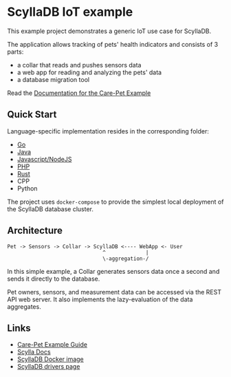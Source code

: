 ScyllaDB IoT example
===

This example project demonstrates a generic IoT use case
for ScyllaDB.

The application allows tracking of pets' health indicators
and consists of 3 parts:

- a collar that reads and pushes sensors data
- a web app for reading and analyzing the pets' data
- a database migration tool

Read the [Documentation for the Care-Pet Example](https://iot.docs.scylladb.com/)

Quick Start
---

Language-specific implementation resides in the corresponding folder:

- [Go](go)
- [Java](java)
- [Javascript/NodeJS](javascript)
- [PHP](php)
- [Rust](rust)
- CPP
- Python


The project uses `docker-compose` to provide the simplest local
deployment of the ScyllaDB database cluster.

Architecture
---

```
Pet -> Sensors -> Collar -> ScyllaDB <---- WebApp <- User
                               ^             |
                               \-aggregation-/
```

In this simple example, a Collar generates sensors data
once a second and sends it directly to the database.

Pet owners, sensors, and measurement data can be accessed via
the REST API web server. It also implements the lazy-evaluation
of the data aggregates.

Links
---
- [Care-Pet Example Guide](https://care-pet.docs.scylladb.com/)
- [Scylla Docs](https://docs.scylladb.com/)
- [ScyllaDB Docker image](https://hub.docker.com/r/scylladb/scylla/)
- [ScyllaDB drivers page](https://docs.scylladb.com/using-scylla/scylla_drivers/)
